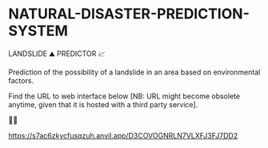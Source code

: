 # NATURAL-DISASTER-PREDICTION-SYSTEM
LANDSLIDE ⛰ PREDICTOR 📈

Prediction of the possibility of a landslide in an area based on environmental factors.

Find the URL to web interface below [NB: URL might become obsolete anytime, given that it is hosted with a third party service].

🔽🔽

https://s7ac6zkycfusqzuh.anvil.app/D3COVOGNRLN7VLXFJ3FJ7DD2
